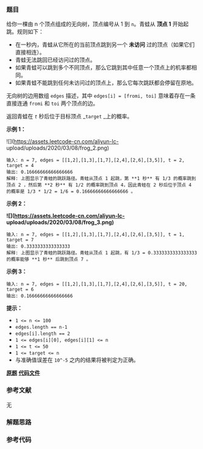 ### 题目
给你一棵由 n 个顶点组成的无向树，顶点编号从 1 到 `n`。青蛙从 **顶点 1** 开始起跳。规则如下：

  * 在一秒内，青蛙从它所在的当前顶点跳到另一个 **未访问** 过的顶点（如果它们直接相连）。
  * 青蛙无法跳回已经访问过的顶点。
  * 如果青蛙可以跳到多个不同顶点，那么它跳到其中任意一个顶点上的机率都相同。
  * 如果青蛙不能跳到任何未访问过的顶点上，那么它每次跳跃都会停留在原地。

无向树的边用数组 `edges` 描述，其中 `edges[i] = [fromi, toi]` 意味着存在一条直接连通 `fromi` 和 `toi`
两个顶点的边。

返回青蛙在 _`t`_ 秒后位于目标顶点 _`target` _上的概率。



**示例 1：**

![](https://assets.leetcode-cn.com/aliyun-lc-
upload/uploads/2020/03/08/frog_2.png)

    
    
    输入: n = 7, edges = [[1,2],[1,3],[1,7],[2,4],[2,6],[3,5]], t = 2, target = 4
    输出: 0.16666666666666666 
    解释: 上图显示了青蛙的跳跃路径。青蛙从顶点 1 起跳，第 **1 秒** 有 1/3 的概率跳到顶点 2 ，然后第 **2 秒** 有 1/2 的概率跳到顶点 4，因此青蛙在 2 秒后位于顶点 4 的概率是 1/3 * 1/2 = 1/6 = 0.16666666666666666 。 
    

**示例 2：**

**![](https://assets.leetcode-cn.com/aliyun-lc-
upload/uploads/2020/03/08/frog_3.png)**

    
    
    输入: n = 7, edges = [[1,2],[1,3],[1,7],[2,4],[2,6],[3,5]], t = 1, target = 7
    输出: 0.3333333333333333
    解释: 上图显示了青蛙的跳跃路径。青蛙从顶点 1 起跳，有 1/3 = 0.3333333333333333 的概率能够 **1 秒** 后跳到顶点 7 。 
    

**示例 3：**

    
    
    输入: n = 7, edges = [[1,2],[1,3],[1,7],[2,4],[2,6],[3,5]], t = 20, target = 6
    输出: 0.16666666666666666
    



**提示：**

  * `1 <= n <= 100`
  * `edges.length == n-1`
  * `edges[i].length == 2`
  * `1 <= edges[i][0], edges[i][1] <= n`
  * `1 <= t <= 50`
  * `1 <= target <= n`
  * 与准确值误差在 `10^-5` 之内的结果将被判定为正确。

 **[原题](https://leetcode-cn.com/problems/frog-position-after-t-seconds/)**    **[代码文件]()**


### 参考文献
无

### 解题思路




### 参考代码

```go


```





